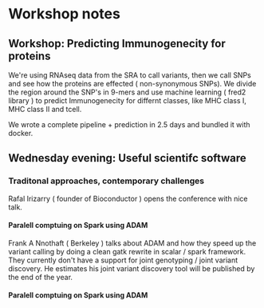 
# Workshop notes 

## Workshop: Predicting Immunogenecity for proteins  

We're using RNAseq data from the SRA to call variants, then we call SNPs and see how the proteins are effected ( non-synonymous SNPs). We divide the region around the SNP's in 9-mers and use machine learning ( fred2 library ) to predict Immunogenecity for differnt classes, like MHC class I, MHC class II and tcell. 

We wrote a complete pipeline + prediction in 2.5 days and bundled it with docker.

## Wednesday evening: Useful scientifc software 
### Traditonal approaches, contemporary challenges 

Rafal Irizarry ( founder of Bioconductor ) opens the conference with nice talk. 

#### Paralell comptuing on Spark using ADAM 
Frank A Nnothaft ( Berkeley ) talks about ADAM and how they speed up the variant calling by doing a clean gatk rewrite in scalar / spark framework. They currently don't have a support for joint genotyping / joint variant discovery. He estimates his joint variant discovery tool will be published by the end of the year. 


#### Paralell comptuing on Spark using ADAM 

